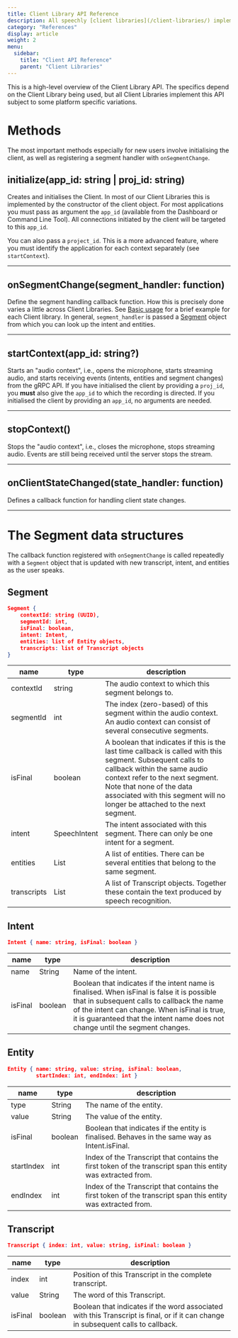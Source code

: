 ```yaml
---
title: Client Library API Reference
description: All speechly [client libraries](/client-libraries/) implement the same API, irrespectively of platform or programming language.
category: "References"
display: article
weight: 2
menu:
  sidebar:
    title: "Client API Reference"
    parent: "Client Libraries"
---
```

This is a high-level overview of the Client Library API. The specifics depend on the Client Library being used, but all Client Libraries implement this API subject to some platform specific variations.

# Methods

The most important methods especially for new users involve initialising the client, as well as registering a segment handler with `onSegmentChange`.

## initialize(app_id: string | proj_id: string)
Creates and initialises the Client. In most of our Client Libraries this is implemented by the constructor of the client object. For most applications you must pass as argument the `app_id` (available from the Dashboard or Command Line Tool). All connections initiated by the client will be targeted to this `app_id`.

You can also pass a `project_id`. This is a more advanced feature, where you must identify the application for each context separately (see `startContext`).

---

## onSegmentChange(segment_handler: function)
Define the segment handling callback function. How this is precisely done varies a little across Client Libraries. See [Basic usage](/client-libraries/usage/#handle-speech-input) for a brief example for each Client library. In general, `segment_handler` is passed a [Segment](#the-segment-data-structures) object from which you can look up the intent and entities.

---

## startContext(app_id: string?)
Starts an "audio context", i.e., opens the microphone, starts streaming audio, and starts receiving events (intents, entities and segment changes) from the gRPC API. If you have initialised the client by providing a `proj_id`, you **must** also give the `app_id` to which the recording is directed. If you initialised the client by providing an `app_id`, no arguments are needed.

---

## stopContext()
Stops the "audio context", i.e., closes the microphone, stops streaming audio. Events are still being received until the server stops the stream.

---

## onClientStateChanged(state_handler: function)
Defines a callback function for handling client state changes.

---

# The Segment data structures
The callback function registered with `onSegmentChange` is called repeatedly with a `Segment` object that is updated with new transcript, intent, and entities as the user speaks.

## Segment
```json
Segment {
    contextId: string (UUID),
    segmentId: int,
    isFinal: boolean,
    intent: Intent,
    entities: list of Entity objects,
    transcripts: list of Transcript objects
}
```
| name | type | description |
| ---- | ---- | ----------- |
| contextId | string | The audio context to which this segment belongs to. |
| segmentId | int | The index (zero-based) of this segment within the audio context. An audio context can consist of several consecutive segments. |
| isFinal | boolean | A boolean that indicates if this is the last time callback is called with this segment. Subsequent calls to callback within the same audio context refer to the next segment. Note that none of the data associated with this segment will no longer be attached to the next segment. |
| intent | SpeechIntent | The intent associated with this segment. There can only be one intent for a segment. |
| entities | List<Entity> | A list of entities. There can be several entities that belong to the same segment. |
| transcripts | List<Transcript> | A list of Transcript objects. Together these contain the text produced by speech recognition. |


## Intent
```json
Intent { name: string, isFinal: boolean }
```
| name | type | description |
| ---- | ---- | ----------- |
| name | String | Name of the intent. |
| isFinal | boolean | Boolean that indicates if the intent name is finalised. When isFinal is false it is possible that in subsequent calls to callback the name of the intent can change. When isFinal is true, it is guaranteed that the intent name does not change until the segment changes.|

## Entity
```json
Entity { name: string, value: string, isFinal: boolean,
         startIndex: int, endIndex: int }
```
| name | type | description |
| ---- | ---- | ----------- |
| type | String | The name of the entity.|
| value | String | The value of the entity.|
| isFinal | boolean | Boolean that indicates if the entity is finalised. Behaves in the same way as Intent.isFinal.|
| startIndex | int | Index of the Transcript that contains the first token of the transcript span this entity was extracted from.|
| endIndex | int | Index of the Transcript that contains the first token of the transcript span this entity was extracted from.|

## Transcript
```json
Transcript { index: int, value: string, isFinal: boolean }
```
| name | type | description |
| ---- | ---- | ----------- |
| index | int | Position of this Transcript in the complete transcript.|
| value | String | The word of this Transcript.|
| isFinal | boolean | Boolean that indicates if the word associated with this Transcript is final, or if it can change in subsequent calls to callback.|
